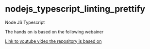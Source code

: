# nodejs_typescript_linting_prettify

Node JS Typescript

The hands on is based on the following webainer

<a> [Link to youtube video the repository is based on](https://www.youtube.com/watch?v=11jpa8e5jEQ&list=RDCMUCktI_HQAkbr-tJbdWnQ_osw&start_radio=1&rv=11jpa8e5jEQ&t=37#)</a>
